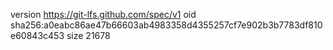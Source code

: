 version https://git-lfs.github.com/spec/v1
oid sha256:a0eabc86ae47b66603ab4983358d4355257cf7e902b3b7783df810e60843c453
size 21678
